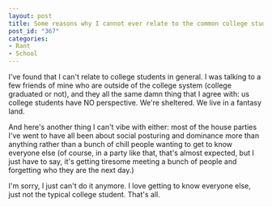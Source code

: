 ```yaml
--- 
layout: post
title: Some reasons why I cannot ever relate to the common college student
post_id: "367"
categories:
- Rant
- School
---
```

I've found that I can't relate to college students in general.  I was talking to a few friends of mine who are outside of the college system (college graduated or not), and they all the same damn thing that I agree with: us college students have NO perspective.  We're sheltered.  We live in a fantasy land.

And here's another thing I can't vibe with either: most of the house parties I've went to have all been about social posturing and dominance more than anything rather than a bunch of chill people wanting to get to know everyone else (of course, in a party like that, that's almost expected, but I just have to say, it's getting tiresome meeting a bunch of people and forgetting who they are the next day.)

I'm sorry, I just can't do it anymore.  I love getting to know everyone else, just not the typical college student.  That's all.

